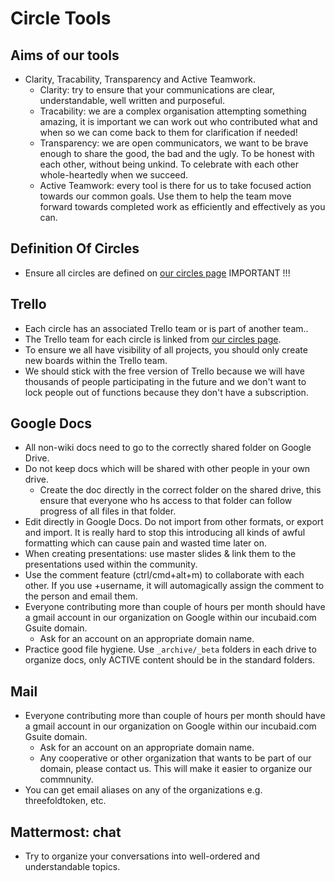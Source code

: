 # Circle Tools

## Aims of our tools

- Clarity, Tracability, Transparency and Active Teamwork.
  - Clarity: try to ensure that your communications are clear, understandable, well written and purposeful.
  - Tracability: we are a complex organisation attempting something amazing, it is important we can work out who contributed what and when so we can come back to them for clarification if needed!
  - Transparency: we are open communicators, we want to be brave enough to share the good, the bad and the ugly. To be honest with each other, without being unkind. To celebrate with each other whole-heartedly when we succeed.
  - Active Teamwork: every tool is there for us to take focused action towards our common goals. Use them to help the team move forward towards completed work as efficiently and effectively as you can.

## Definition Of Circles

- Ensure all circles are defined on [our circles page](/circles/) IMPORTANT !!!

## Trello

- Each circle has an associated Trello team or is part of another team..
- The Trello team for each circle is linked from [our circles page](/circles/).
- To ensure we all have visibility of all projects, you should only create new boards within the Trello team.
- We should stick with the free version of Trello because we will have thousands of people participating in the future and we don't want to lock people out of functions because they don't have a subscription.

## Google Docs

- All non-wiki docs need to go to the correctly shared folder on Google Drive.
- Do not keep docs which will be shared with other people in your own drive.
   - Create the doc directly in the correct folder on the shared drive, this ensure that everyone who hs access to that folder can follow progress of all files in that folder.
- Edit directly in Google Docs. Do not import from other formats, or export and import. It is really hard to stop this introducing all kinds of awful formatting which can cause pain and wasted time later on.
- When creating presentations: use master slides & link them to the presentations used within the community.
- Use the comment feature (ctrl/cmd+alt+m) to collaborate with each other. If you use +username, it will automagically assign the comment to the person and email them.
- Everyone contributing more than couple of hours per month should have a gmail account in our organization on Google within our incubaid.com Gsuite domain.
   - Ask for an account on an appropriate domain name.
- Practice good file hygiene. Use ```_archive/_beta``` folders in each drive to organize docs, only ACTIVE content should be in the standard folders. 
   
## Mail

- Everyone contributing more than couple of hours per month should have a gmail account in our organization on Google within our incubaid.com Gsuite domain.
   - Ask for an account on an appropriate domain name.
   - Any cooperative or other organization that wants to be part of our domain, please contact us. This will make it easier to organize our commnunity.
- You can get email aliases on any of the organizations e.g. threefoldtoken, etc.

## Mattermost: chat

- Try to organize your conversations into well-ordered and understandable topics.

